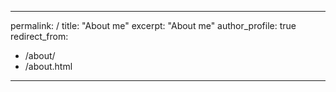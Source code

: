 ---
permalink: /
title: "About me"
excerpt: "About me"
author_profile: true
redirect_from: 
  - /about/
  - /about.html
 ---
  

